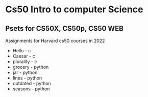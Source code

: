 # Cs50 Intro to computer Science

## Psets for CS50X, CS50p, CS50 WEB
Assignments for Harvard cs50 courses in 2022

* Hello - c
* Caesar - c 
* plurality - c
* grocery - python
* jar - python
* lines - python
* outdated - python
* seasons - python
